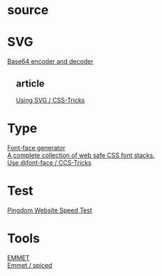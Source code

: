 # source

<h1>SVG</h1>
<a href="http://www.mobilefish.com/services/base64/base64.php" target="_blank">Base64 encoder and decoder</a></br>
<div style="padding-left:20px">
  <h2>article</h2>
  <a href="https://css-tricks.com/using-svg/" target="_blank">Using SVG / CSS-Tricks</a></br>
</div>

<h1>Type</h1>
<a href="https://everythingfonts.com/font-face" target="_blank">Font-face generator</a></br>
<a href="http://www.cssfontstack.com/" target="_blank">A complete collection of web safe CSS font stacks.</a></br>
<a href="https://css-tricks.com/snippets/css/using-font-face/" target="_blank">Use @font-face / CCS-Tricks</a></br>

<h1>Test</h1>
<a href="http://tools.pingdom.com/fpt/" target="_blank">Pingdom Website Speed Test</a></br>

<h1>Tools</h1>
<a href="http://docs.emmet.io/cheat-sheet/" target="_blank">EMMET</a></br>
<a href="http://spicedpages.ru/2015/12/13/command-line/" target="_blank">Emmet / spiced</a></br>
